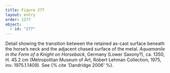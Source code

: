 ```yaml
---
title: Figure 277
layout: entry
order: 1277
object:
  - id: "277"
---
```


Detail showing the transition between the retained as-cast surface beneath the horse’s neck and the adjacent chased surface of the metal. *Aquamanile in the Form of a Knight on Horseback*, Germany (Lower Saxony?), ca. 1350, H. 45.2 cm (Metropolitan Museum of Art, Robert Lehman Collection, 1975, inv. 1975.1.1409). See {% cite 'Dandridge 2006' %}.
